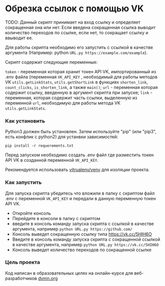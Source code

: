# Обрезка ссылок с помощью VK

TODO: Данный скрипт принимает на вход ссылку и определяет сокращенная она или нет. Если введена сокращенная ссылка выводит количество переходов по ссылке, если нет, то сокращает ссылку и ввыводит ее.

Для работы скрипта необходимо его запустить с ссылкой в качестве аргумента (Например: python `URL.py https://example.com/example`).

Скрипт содержит следующие переменные:

`token` - переменная которая хранит токен API VK, импортированный из .env файла (переменная `VK_API_KEY` , необходимый для работы методов VK `utils.getLinkStats`, `utils.getShortLink` в функциях `shorten_link`, `count_clicks`, `is_shorten_link`, а также `main()`;
`url` - переменная которая содержит ссылку, введенную в аргумент скрипта при запуске;
`link` - переменная, которая содержит часть ссылки, выделенную из переменной `url`, необходимую для работы метода VK  `utils.getLinkStats`.

### Как установить

Python3 должен быть установлен.
Затем используйте "pip" (или "pip3", есть конфлик с python2) для устанвки зависимостей:

```pip install -r requerements.txt```

Перед запуском необходимо создать .env файл где разместить токен API VK в созданной переменной `VK_API_KEY`.

Рекомендуется использовать [vitrualenv/venv](https://docs.python.org/3/library/venv.html) для изоляции проекта.

### Как запустить

Для запуска скрипта убедитесь что вложили в папку с скриптом файл .env с переменной `VK_API_KEY` и передали в данную переменную токен API VK.

* Откройте консоль
* Перейдите в консоли в папку с скриптом
* введите в консоль команду запуска скрипта с ссылкой в качестве аргумента, например `python URL.py https://github.com/`
* Консоль выведет сокращенную ссылку типа https://vk.cc/5HIH6O
* Введите в консоль команду запуска скрипта с сокращенной ссылкой в качестве аргумента, например `python URL.py https://vk.cc/5HIH6O`
* Консоль выведет количество переходов по сокращенной ссылке

### Цель проекта

Код написан в образовательных целях на онлайн-курсе для веб-разработчиков [dvmn.org](https://dvmn.org/)